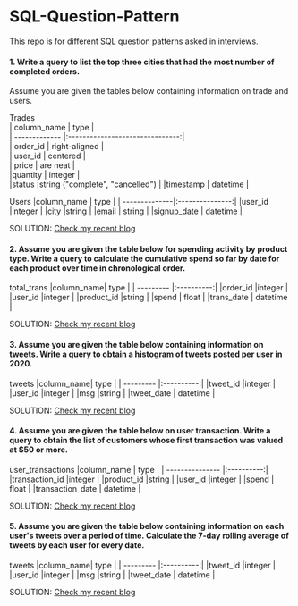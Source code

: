 # SQL-Question-Pattern
This repo is for different SQL question patterns asked in interviews.

#### 1. Write a query to list the top three cities that had the most number of completed orders. 
Assume you are given the tables below containing information on trade and users. 

Trades                                                           
| column_name   | type                            |              
| ------------- |:-------------------------------:|              
| order_id      | right-aligned                   |              
| user_id       | centered                        |              
| price         | are neat                        |              
|quantity       | integer                         |              
|status         |string ("complete", "cancelled") |
|timestamp      | datetime                        |

Users
|column_name    | type            |
| --------------|:---------------:|
|user_id        |integer          |
|city           |string           |
|email          | string          |
|signup_date    | datetime        |


SOLUTION: [Check my recent blog](https://www.google.com)

#### 2. Assume you are given the table below for spending activity by product type. Write a query to calculate the cumulative spend so far by date for each product over time in chronological order. 

total_trans
|column_name| type       |
| --------- |:----------:|
|order_id   |integer     |
|user_id    |integer     |
|product_id |string      |
|spend      | float      |
|trans_date | datetime   |

SOLUTION: [Check my recent blog](https://www.google.com)

#### 3. Assume you are given the table below containing information on tweets. Write a query to obtain a histogram of tweets posted per user in 2020. 

tweets
|column_name| type       |
| --------- |:----------:|
|tweet_id   |integer     |
|user_id    |integer     |
|msg        |string      |
|tweet_date | datetime   |

SOLUTION: [Check my recent blog](https://www.google.com)
#### 4. Assume you are given the table below on user transaction. Write a query to obtain the list of customers whose first transaction was valued at $50 or more. 

user_transactions
|column_name      | type       |
| --------------- |:----------:|
|transaction_id   |integer     |
|product_id       |string      |
|user_id          |integer     |
|spend            | float      |
|transaction_date | datetime   |

SOLUTION: [Check my recent blog](https://www.google.com)

#### 5. Assume you are given the table below containing information on each user's tweets over a period of time. Calculate the 7-day rolling average of tweets by each user for every date. 

tweets
|column_name| type       |
| --------- |:----------:|
|tweet_id   |integer     |
|user_id    |integer     |
|msg        |string      |
|tweet_date | datetime   |

SOLUTION: [Check my recent blog](https://www.google.com)
